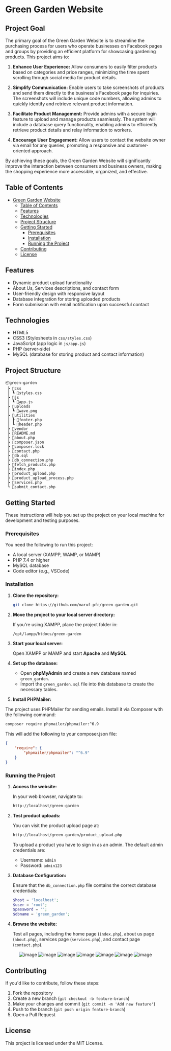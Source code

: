 # Green Garden Website

## Project Goal

The primary goal of the Green Garden Website is to streamline the purchasing process for users who operate businesses on Facebook pages and groups by providing an efficient platform for showcasing gardening products. This project aims to:

1. **Enhance User Experience:** Allow consumers to easily filter products based on categories and price ranges, minimizing the time spent scrolling through social media for product details.

2. **Simplify Communication:** Enable users to take screenshots of products and send them directly to the business's Facebook page for inquiries. The screenshots will include unique code numbers, allowing admins to quickly identify and retrieve relevant product information.

3. **Facilitate Product Management:** Provide admins with a secure login feature to upload and manage products seamlessly. The system will include a database query functionality, enabling admins to efficiently retrieve product details and relay information to workers.

4. **Encourage User Engagement:** Allow users to contact the website owner via email for any queries, promoting a responsive and customer-oriented approach.

By achieving these goals, the Green Garden Website will significantly improve the interaction between consumers and business owners, making the shopping experience more accessible, organized, and effective.

## Table of Contents

- [Green Garden Website](#green-garden-website)
  - [Table of Contents](#table-of-contents)
  - [Features](#features)
  - [Technologies](#technologies)
  - [Project Structure](#project-structure)
  - [Getting Started](#getting-started)
    - [Prerequisites](#prerequisites)
    - [Installation](#installation)
    - [Running the Project](#running-the-project)
  - [Contributing](#contributing)
  - [License](#license)

## Features

- Dynamic product upload functionality
- About Us, Services descriptions, and contact form
- User-friendly design with responsive layout
- Database integration for storing uploaded products
- Form submission with email notification upon successful contact

## Technologies

- HTML5
- CSS3 (Stylesheets in `css/styles.css`)
- JavaScript (app logic in `js/app.js`)
- PHP (server-side)
- MySQL (database for storing product and contact information)

## Project Structure

```
📦green-garden
 ┣ 📂css
 ┃ ┗ 📜styles.css
 ┣ 📂js
 ┃ ┗ 📜app.js
 ┣ 📂uploads
 ┃ ┗ 📜wave.png
 ┣ 📂utilities
 ┃ ┣ 📜footer.php
 ┃ ┗ 📜header.php
 ┣ 📂vendor
 ┣ 📜README.md
 ┣ 📜about.php
 ┣ 📜composer.json
 ┣ 📜composer.lock
 ┣ 📜contact.php
 ┣ 📜db.sql
 ┣ 📜db_connection.php
 ┣ 📜fetch_products.php
 ┣ 📜index.php
 ┣ 📜product_upload.php
 ┣ 📜product_upload_process.php
 ┣ 📜services.php
 ┗ 📜submit_contact.php
```

## Getting Started

These instructions will help you set up the project on your local machine for development and testing purposes.

### Prerequisites

You need the following to run this project:

- A local server (XAMPP, WAMP, or MAMP)
- PHP 7.4 or higher
- MySQL database
- Code editor (e.g., VSCode)

### Installation

1. **Clone the repository:**

   ```bash
   git clone https://github.com/maruf-pfc/green-garden.git
   ```

2. **Move the project to your local server directory:**

   If you're using XAMPP, place the project folder in:

   ```bash
   /opt/lampp/htdocs/green-garden
   ```

3. **Start your local server:**

   Open XAMPP or MAMP and start **Apache** and **MySQL**.

4. **Set up the database:**

   - Open **phpMyAdmin** and create a new database named `green_garden`.
   - Import the `green_garden.sql` file into this database to create the necessary tables.

5. **Install PHPMailer:**

The project uses PHPMailer for sending emails. Install it via Composer with the following command:

```bash
composer require phpmailer/phpmailer:^6.9
```

This will add the following to your composer.json file:

```json
{
    "require": {
        "phpmailer/phpmailer": "^6.9"
    }
}
```

### Running the Project

1. **Access the website:**

   In your web browser, navigate to:

   ```bash
   http://localhost/green-garden
   ```

2. **Test product uploads:**

   You can visit the product upload page at:

   ```bash
   http://localhost/green-garden/product_upload.php
   ```

    To upload a product you have to sign in as an admin. The default admin credentials are:

    - Username: `admin`
    - Password: `admin123`

3. **Database Configuration:**

   Ensure that the `db_connection.php` file contains the correct database credentials:

   ```php
   $host = 'localhost';
   $user = 'root';
   $password = '';
   $dbname = 'green_garden';
   ```

4. **Browse the website:**

   Test all pages, including the home page (`index.php`), about us page (`about.php`), services page (`services.php`), and contact page (`contact.php`).

<div align="center">
  
![image](https://github.com/user-attachments/assets/c2202b0b-6a4f-4081-815f-8944d7fae243)
![image](https://github.com/user-attachments/assets/d24a7309-73be-4b96-bdef-ee8948d0e739)
![image](https://github.com/user-attachments/assets/ce71914f-cabb-4829-b6c9-00852a46e2ec)
![image](https://github.com/user-attachments/assets/30347211-9037-450f-b72d-ca15e0059c6f)
![image](https://github.com/user-attachments/assets/3dcdb5a6-bbd8-4733-a424-2e061becc47a)
![image](https://github.com/user-attachments/assets/a1954498-e25b-49af-bc83-4c8de7f4f0dc)
![image](https://github.com/user-attachments/assets/c6d74bf7-946f-4a65-88b4-9bbf804b50ca)

</div>

## Contributing

If you'd like to contribute, follow these steps:

1. Fork the repository
2. Create a new branch (`git checkout -b feature-branch`)
3. Make your changes and commit (`git commit -m 'Add new feature'`)
4. Push to the branch (`git push origin feature-branch`)
5. Open a Pull Request

## License

This project is licensed under the MIT License.
